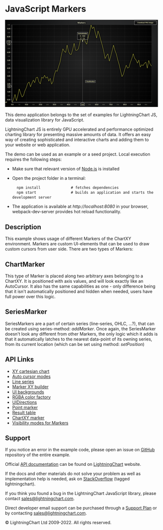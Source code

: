 # JavaScript Markers

![JavaScript Markers](markers-darkGold.png)

This demo application belongs to the set of examples for LightningChart JS, data visualization library for JavaScript.

LightningChart JS is entirely GPU accelerated and performance optimized charting library for presenting massive amounts of data. It offers an easy way of creating sophisticated and interactive charts and adding them to your website or web application.

The demo can be used as an example or a seed project. Local execution requires the following steps:

-   Make sure that relevant version of [Node.js](https://nodejs.org/en/download/) is installed
-   Open the project folder in a terminal:

          npm install              # fetches dependencies
          npm start                # builds an application and starts the development server

-   The application is available at _http://localhost:8080_ in your browser, webpack-dev-server provides hot reload functionality.


## Description

This example shows usage of different Markers of the ChartXY environment.
Markers are custom UI-elements that can be used to draw custom cursors from user side. There are two types of Markers:

## ChartMarker

This type of Marker is placed along two arbitrary axes belonging to a ChartXY. It is positioned with axis values, and will look exactly like an AutoCursor. It also has the same capabilities as one - only difference being that it isn't automatically positioned and hidden when needed, users have full power over this logic.

## SeriesMarker

SeriesMarkers are a part of certain series (line-series, OHLC, ...?), that can be created using series-method: _addMarker_. Once again, the SeriesMarker doesn't look any different from other Markers, the only logic which it adds is that it automatically latches to the nearest data-point of its owning series, from its current location (which can be set using method: _setPosition_)


## API Links

* [XY cartesian chart]
* [Auto cursor modes]
* [Line series]
* [Marker XY builder]
* [UI backgrounds]
* [RGBA color factory]
* [UIDirections]
* [Point marker]
* [Result table]
* [ChartXY marker]
* [Visibility modes for Markers]


## Support

If you notice an error in the example code, please open an issue on [GitHub][0] repository of the entire example.

Official [API documentation][1] can be found on [LightningChart][2] website.

If the docs and other materials do not solve your problem as well as implementation help is needed, ask on [StackOverflow][3] (tagged lightningchart).

If you think you found a bug in the LightningChart JavaScript library, please contact sales@lightningchart.com.

Direct developer email support can be purchased through a [Support Plan][4] or by contacting sales@lightningchart.com.

[0]: https://github.com/Arction/
[1]: https://lightningchart.com/lightningchart-js-api-documentation/
[2]: https://lightningchart.com
[3]: https://stackoverflow.com/questions/tagged/lightningchart
[4]: https://lightningchart.com/support-services/

© LightningChart Ltd 2009-2022. All rights reserved.


[XY cartesian chart]: https://lightningchart.com/js-charts/api-documentation/v7.0.1/classes/ChartXY.html
[Auto cursor modes]: https://lightningchart.com/js-charts/api-documentation/v7.0.1/enums/AutoCursorModes.html
[Line series]: https://lightningchart.com/js-charts/api-documentation/v7.0.1/classes/LineSeries.html
[Marker XY builder]: https://lightningchart.com/js-charts/api-documentation/v7.0.1/variables/MarkerBuilders.html
[UI backgrounds]: https://lightningchart.com/js-charts/api-documentation/v7.0.1/variables/UIBackgrounds.html
[RGBA color factory]: https://lightningchart.com/js-charts/api-documentation/v7.0.1/functions/ColorRGBA.html
[UIDirections]: https://lightningchart.com/js-charts/api-documentation/v7.0.1/enums/UIDirections.html
[Point marker]: https://lightningchart.com/js-charts/api-documentation/v7.0.1/interfaces/PointMarker.html
[Result table]: https://lightningchart.com/js-charts/api-documentation/v7.0.1/interfaces/ResultTable.html
[ChartXY marker]: https://lightningchart.com/js-charts/api-documentation/v7.0.1/classes/ChartMarkerXY.html
[Visibility modes for Markers]: https://lightningchart.com/js-charts/api-documentation/v7.0.1/enums/UIVisibilityModes.html

